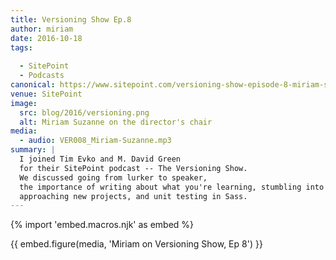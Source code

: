 ```yaml
---
title: Versioning Show Ep.8
author: miriam
date: 2016-10-18
tags:
  
  - SitePoint
  - Podcasts
canonical: https://www.sitepoint.com/versioning-show-episode-8-miriam-suzanne/
venue: SitePoint
image:
  src: blog/2016/versioning.png
  alt: Miriam Suzanne on the director's chair
media:
  - audio: VER008_Miriam-Suzanne.mp3
summary: |
  I joined Tim Evko and M. David Green
  for their SitePoint podcast -- The Versioning Show.
  We discussed going from lurker to speaker,
  the importance of writing about what you're learning, stumbling into fame,
  approaching new projects, and unit testing in Sass.
---
```


{% import 'embed.macros.njk' as embed %}

{{ embed.figure(media, 'Miriam on Versioning Show, Ep 8') }}
